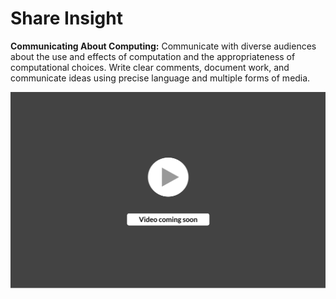 # Share Insight

**Communicating About Computing:** Communicate with diverse audiences about the use and effects of computation and the appropriateness of computational choices. Write clear comments, document work, and communicate ideas using precise language and multiple forms of media.

![](<../../.gitbook/assets/vidComing (3).png>)
